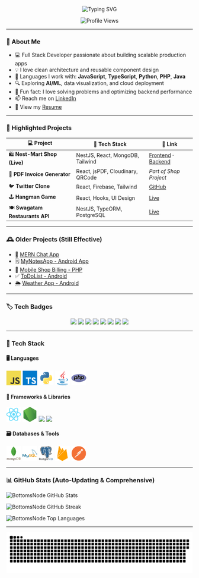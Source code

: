 <p align="center">
  <img src="https://readme-typing-svg.demolab.com?font=Fira+Code&size=40&pause=1000&color=0ED8F7&center=true&vCenter=true&width=1200&lines=Hi+%F0%9F%91%8B%2C+I'm+Nishit+Shivdasani;MERN+Stack+Developer+%7C+Python+Developer;Full+Stack+Engineer+%7C+AI%2FML+Enthusiast;Building+cool+things+with+code+%F0%9F%9A%80" alt="Typing SVG" />
</p>

<p align="center">
  <img src="https://komarev.com/ghpvc/?username=bottomsnode&label=Profile%20views&color=0e75b6&style=flat" alt="Profile Views" />
</p>

---

### 🚀 About Me

- 💻 Full Stack Developer passionate about building scalable production apps  
- 💡 I love clean architecture and reusable component design  
- 🔧 Languages I work with: **JavaScript**, **TypeScript**, **Python**, **PHP**, **Java**  
- 🔍 Exploring **AI/ML**, data visualization, and cloud deployment  
- 🧩 Fun fact: I love solving problems and optimizing backend performance  
- 📫 Reach me on [LinkedIn](https://www.linkedin.com/in/nishit-shivdasani-b5b3b1237/)  
- 📄 View my [Resume](https://drive.google.com/file/d/1KLw8J_zy4SHtcUWBTTJOhe9ZdvAso-Ai/view?usp=sharing)  

---

### 🌟 Highlighted Projects

<div align="center">

| 💻 Project | 🚀 Tech Stack | 🔗 Link |
|-----------|----------------|---------|
| 🛍️ **Nest-Mart Shop (Live)** | NestJS, React, MongoDB, Tailwind | [Frontend](https://nest-mart-react-frontend.vercel.app/) · [Backend](https://nest-mart-react-backend.onrender.com/nest-mart-api-docs) |
| 📄 **PDF Invoice Generator** | React, jsPDF, Cloudinary, QRCode | _Part of Shop Project_ |
| 🐦 **Twitter Clone** | React, Firebase, Tailwind | [GitHub](https://github.com/BottomsNode/Twitter-Clone) |
| 🕹️ **Hangman Game** | React, Hooks, UI Design | [Live](https://hangman-game-react-kappa.vercel.app/) |
| 🍽️ **Swagatam Restaurants API** | NestJS, TypeORM, PostgreSQL | [Live](https://swagatam-restaurants-backend-nestjs.onrender.com/api-docs) |

</div>

---

### 🕰️ Older Projects (Still Effective)

- 💬 [MERN Chat App](https://github.com/BottomsNode/MERN-Chat-App)  
- 🗒️ [MyNotesApp - Android App](https://github.com/BottomsNode/MyNotesApp)  
- 🧾 [Mobile Shop Billing - PHP](https://github.com/BottomsNode/Mobile-Shop-Management-System-PHP)  
- ✅ [ToDoList - Android](https://github.com/BottomsNode/ToDoListApp-master)  
- 🌦️ [Weather App - Android](https://github.com/BottomsNode/WeatherApp_SkyForecast)  

---

### 🏷️ Tech Badges

<p align="center">
  <img src="https://img.shields.io/badge/JavaScript-F7DF1E?style=for-the-badge&logo=javascript&logoColor=000" />
  <img src="https://img.shields.io/badge/TypeScript-007acc?style=for-the-badge&logo=typescript&logoColor=fff" />
  <img src="https://img.shields.io/badge/Python-3776AB?style=for-the-badge&logo=python&logoColor=fff" />
  <img src="https://img.shields.io/badge/NestJS-E0234E?style=for-the-badge&logo=nestjs&logoColor=fff" />
  <img src="https://img.shields.io/badge/React-61DAFB?style=for-the-badge&logo=react&logoColor=000" />
  <img src="https://img.shields.io/badge/Node.js-339933?style=for-the-badge&logo=node.js&logoColor=fff" />
  <img src="https://img.shields.io/badge/MongoDB-4DB33D?style=for-the-badge&logo=mongodb&logoColor=fff" />
  <img src="https://img.shields.io/badge/Firebase-ffca28?style=for-the-badge&logo=firebase&logoColor=000" />
</p>

---

### 🔧 Tech Stack

#### 🖥️ Languages
<p align="left">
  <img src="https://raw.githubusercontent.com/devicons/devicon/master/icons/javascript/javascript-original.svg" width="40"/>
  <img src="https://raw.githubusercontent.com/devicons/devicon/master/icons/typescript/typescript-original.svg" width="40"/>
  <img src="https://raw.githubusercontent.com/devicons/devicon/master/icons/python/python-original.svg" width="40"/>
  <img src="https://raw.githubusercontent.com/devicons/devicon/master/icons/java/java-original.svg" width="40"/>
  <img src="https://raw.githubusercontent.com/devicons/devicon/master/icons/php/php-original.svg" width="40"/>
</p>

#### 🧰 Frameworks & Libraries
<p align="left">
  <img src="https://raw.githubusercontent.com/devicons/devicon/master/icons/react/react-original.svg" width="40"/>
  <img src="https://raw.githubusercontent.com/devicons/devicon/master/icons/nodejs/nodejs-original.svg" width="40"/>
  <img src="https://cdn.worldvectorlogo.com/logos/django.svg" width="40"/>
  <img src="https://www.vectorlogo.zone/logos/tailwindcss/tailwindcss-icon.svg" width="40"/>
</p>

#### 🗃️ Databases & Tools
<p align="left">
  <img src="https://raw.githubusercontent.com/devicons/devicon/master/icons/mongodb/mongodb-original-wordmark.svg" width="40"/>
  <img src="https://raw.githubusercontent.com/devicons/devicon/master/icons/mysql/mysql-original-wordmark.svg" width="40"/>
  <img src="https://raw.githubusercontent.com/devicons/devicon/master/icons/postgresql/postgresql-original-wordmark.svg" width="40"/>
  <img src="https://raw.githubusercontent.com/devicons/devicon/master/icons/firebase/firebase-plain.svg" width="40"/>
  <img src="https://raw.githubusercontent.com/devicons/devicon/master/icons/postman/postman-original.svg" width="40"/>
</p>

---

### 📊 GitHub Stats (Auto-Updating & Comprehensive)

<!--START_SECTION:github-stats-->
<p align="left">
  <img 
    src="https://github-readme-stats.vercel.app/api?username=bottomsnode&show_icons=true&theme=transparent&hide_border=false&count_private=true&include_all_commits=true&rank_icon=github&custom_title=BottomsNode%27s%20GitHub%20Stats"
    alt="BottomsNode GitHub Stats" 
  />
</p>

<p align="left">
  <img 
    src="https://streak-stats.demolab.com?user=bottomsnode&theme=transparent&hide_border=false&date_format=j%20M%5B%20Y%5D"
    alt="BottomsNode GitHub Streak" 
  />
</p>

<p align="left">
  <img 
    src="https://github-readme-stats.vercel.app/api/top-langs/?username=bottomsnode&layout=compact&hide_border=false&langs_count=8&count_private=true&theme=transparent"
    alt="BottomsNode Top Languages" 
  />
</p>
<!--END_SECTION:github-stats-->


---

<!-- 🐍 Snake Contribution Graph -->
<p align="center">
  <img src="./assets/github-contribution-grid-snake-dark.svg?palette=github-dark" />
</p>
